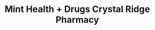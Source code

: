 ---
title: "Mint Health + Drugs Crystal Ridge Pharmacy"
url: /strathmore/mint-health-drugs-crystal-ridge-pharmacy/
shop: chemist
---